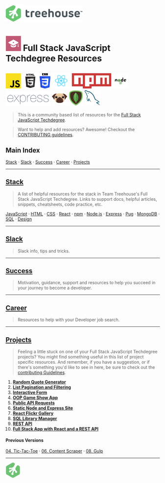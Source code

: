 # ![Treehouse Logo](repo-imgs/treehouse_and_logo.png "Team Treehouse")

# ![Full Stack JavaScript Techdegree](repo-imgs/fsjs.png "FSJS") Full Stack JavaScript Techdegree Resources

## ![JavaScript](repo-imgs/js.png "JavaScript") ![HTML](repo-imgs/html.png "HTML") ![CSS](repo-imgs/css.png "CSS") ![React](repo-imgs/react.png "React") ![npm](repo-imgs/npm.png "npm") ![Node](repo-imgs/node.png "Node") ![Express](repo-imgs/express.png "Express") ![Pug](repo-imgs/pug.png "Pug") ![Mongo](repo-imgs/mongo.png "Mongo") ![SQL](repo-imgs/sql.png "SQL")

>This is a community based list of resources for the [Full Stack JavaScript Techdegree](https://www.teamtreehouse.com).

>Want to help and add resources? Awesome! Checkout the [CONTRIBUTING guidelines](CONTRIBUTING.md).

## Main Index

[Stack](lists/stack.md) ·
[Slack](lists/slack.md) ·
[Success](lists/success.md) ·
[Career](lists/career.md) ·
[Projects](lists/projects.md)

-------

## [Stack](lists/stack.md)

>A list of helpful resources for the stack in Team Treehouse's Full Stack JavaScript Techdegree.  Links to support docs, helpful articles, snippets, cheatsheets, code practice, etc.

[JavaScript](lists/stack.md/#javascript) ·
[HTML](lists/stack.md/#html) ·
[CSS](lists/stack.md/#css) ·
[React](lists/stack.md/#react) ·
[npm](lists/stack.md/#npm) ·
[Node.js](lists/stack.md/#node.js) ·
[Express](lists/stack.md/#express) ·
[Pug](lists/stack.md/#pug) ·
[MongoDB](lists/stack.md/#mongodb) ·
[SQL](lists/stack.md/#sql) ·
[Design](lists/stack.md/#design)

-------

## [Slack](lists/slack.md)

>Slack info, tips and tricks.

-------

## [Success](lists/success.md)

>Motivation, guidance, support and resources to help you succeed in your journey to become a developer.

-------

## [Career](lists/career.md)

>Resources to help with your Developer job search.

-------

## [Projects](lists/projects.md)

>Feeling a little stuck on one of your Full Stack JavaScript Techdegree projects?  You might find something useful in this list of project specific resources.  And remember, if you have a suggestion, or if there's something you'd like to see in here, be sure to check out the [contributing Guidelines](CONTRIBUTING.md).

1. **[Random Quote Generator](lists/projects.md/#1-random-quote-generator)**
2. **[List Pagination and Filtering](lists/projects.md/#2-list-pagination-and-filtering)**
3. **[Interactive Form](lists/projects.md/#3-interactive-form)**
4. **[OOP Game Show App](lists/projects.md/#4-oop-game-show-app)**
5. **[Public API Requests](lists/projects.md/#5-public-api-requests)**
6. **[Static Node and Express Site](lists/projects.md/#6-static-node-and-express-site)**
7. **[React Flickr Gallery](lists/projects.md/#7-react-flickr-gallery)**
8. **[SQL Library Manager](lists/projects.md/#8-sql-library-manager)**
9. **[REST API](lists/projects.md/#9-rest-api)**
10. **[Full Stack App with React and a REST API](lists/projects/#10-full-stack-app-with-react-and-a-rest-api)**

#### Previous Versions
[04. Tic-Tac-Toe](lists/projects/#04-tic-tac-toe) ·
[06. Content Scraper](lists/projects/#06-content-scraper) ·
[08. Gulp](lists/projects/#08-gulp)

-------

![Treehouse Logo](repo-imgs/frogprint.png "Team Treehouse")